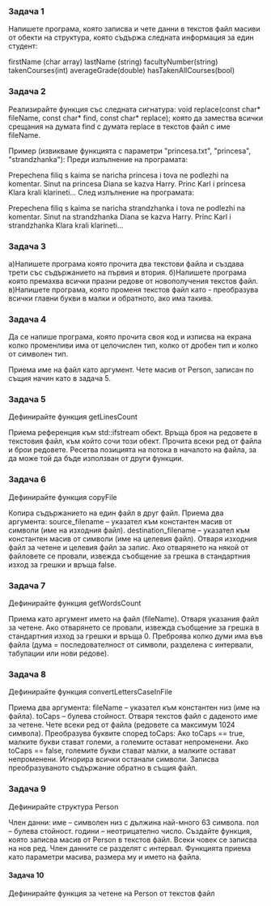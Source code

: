 ### Задача 1  
Напишете програма, която записва и чете данни в текстов файл масиви от обекти на структура, която съдържа следната информация за един студент:

firstName (char array)
lastName (string)
facultyNumber(string)
takenCourses(int)
averageGrade(double)
hasTakenAllCourses(bool)

### Задача 2 
Реализирайте функция със следната сигнатура: void replace(const char* fileName, const char* find, const char* replace); която да замества всички срещания на думата find с думата replace в текстов файл с име fileName.

Пример (извикваме функцията с параметри "princesa.txt", "princesa", "strandzhanka"):
Преди излълнение на програмата:

Prepechena filiq s kaima se naricha princesa i tova ne podlezhi na komentar. Sinut na princesa Diana se kazva Harry. Princ Karl i princesa Klara krali klarineti... След излълнение на програмата:

Prepechena filiq s kaima se naricha strandzhanka i tova ne podlezhi na komentar. Sinut na strandzhanka Diana se kazva Harry. Princ Karl i strandzhanka Klara krali klarineti...


### Задача 3 
а)Напишете програма която прочита два текстови файла и създава трети със съдържанието на първия и втория. б)Напишете програма която премахва всички празни редове от новополучения текстов файл. в)Напишете програма, която променя текстов файл като - преобразува всички главни букви в малки и обратното, ако има такива.


### Задача 4 
Да се напише програма, която прочита своя код и изписва на екрана колко променливи има от целочислен тип, колко от дробен тип и колко от символен тип.


Приема име на файл като аргумент.
Чете масив от Person, записан по същия начин като в задача 5.

### Задача 5
Дефинирайте функция getLinesCount

Приема референция към std::ifstream обект.
Връща броя на редовете в текстовия файл, към който сочи този обект.
Прочита всеки ред от файла и брои редовете.
Ресетва позицията на потока в началото на файла, за да може той да бъде използван от други функции.

### Задача 6
Дефинирайте функция copyFile

Копира съдържанието на един файл в друг файл.
Приема два аргумента:
source_filename – указател към константен масив от символи (име на изходния файл).
destination_filename – указател към константен масив от символи (име на целевия файл).
Отваря изходния файл за четене и целевия файл за запис.
Ако отварянето на някой от файловете се провали, извежда съобщение за грешка в стандартния изход за грешки и връща false.

### Задача 7
Дефинирайте функция getWordsCount

Приема като аргумент името на файл (fileName).
Отваря указания файл за четене.
Ако отварянето се провали, извежда съобщение за грешка в стандартния изход за грешки и връща 0.
Преброява колко думи има във файла (дума = последователност от символи, разделена с интервали, табулации или нови редове).

### Задача 8
Дефинирайте функция convertLettersCaseInFile

Приема два аргумента:
fileName – указател към константен низ (име на файла).
toCaps – булева стойност.
Отваря текстов файл с даденото име за четене.
Чете всеки ред от файла (редовете са максимум 1024 символа).
Преобразува буквите според toCaps:
Ако toCaps == true, малките букви стават големи, а големите остават непроменени.
Ако toCaps == false, големите букви стават малки, а малките остават непроменени.
Игнорира всички останали символи.
Записва преобразуваното съдържание обратно в същия файл.

### Задача 9
Дефинирайте структура Person

Член данни:
име – символен низ с дължина най-много 63 символа.
пол – булева стойност.
години – неотрицателно число.
Създайте функция, която записва масив от Person в текстов файл.
Всеки човек се записва на нов ред.
Член данните се разделят с интервал.
Функцията приема като параметри масива, размера му и името на файла.

#### Задача 10
Дефинирайте функция за четене на Person от текстов файл
